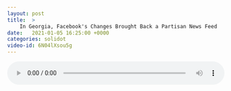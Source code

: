 ```yaml
---
layout: post
title:  >
    In Georgia, Facebook's Changes Brought Back a Partisan News Feed
date:   2021-01-05 16:25:00 +0000
categories: solidot
video-id: 6N04lXsou5g
---
```


<audio src="/assets/b4dcb415d836e0e1a9eee18d57211cf2.mp3" style="width: 100%;" controls></audio>

